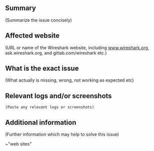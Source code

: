 ## Summary

(Summarize the issue concisely)


## Affected website

(URL or name of the Wireshark website, including www.wireshark.org, ask.wireshark.org, and gitlab.com/wireshark etc.)


## What is the exact issue

(What actually is missing, wrong, not working as expected etc)


## Relevant logs and/or screenshots
```
(Paste any relevant logs or screenshots)
```

## Additional information

(Further information which may help to solve this issue)


~"web sites"
